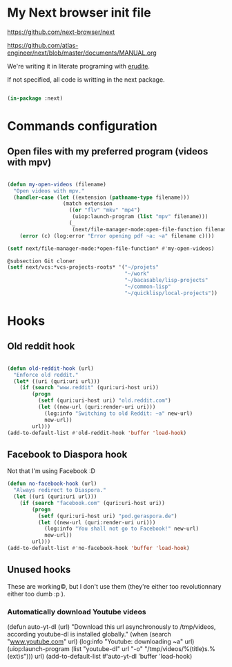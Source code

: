 


# My Next browser init file


https://github.com/next-browser/next

https://github.com/atlas-engineer/next/blob/master/documents/MANUAL.org

We're writing it in literate programing with [erudite](https://github.com/mmontone/erudite).

If not specified, all code is writting in the next package.

```lisp

(in-package :next)

```

# Commands configuration


## Open files with my preferred program (videos with mpv)


```lisp

(defun my-open-videos (filename)
  "Open videos with mpv."
  (handler-case (let ((extension (pathname-type filename)))
                  (match extension
                    ((or "flv" "mkv" "mp4")
                     (uiop:launch-program (list "mpv" filename)))
                    (_
                     (next/file-manager-mode:open-file-function filename))))
    (error (c) (log:error "Error opening pdf ~a: ~a" filename c))))

(setf next/file-manager-mode:*open-file-function* #'my-open-videos)

@subsection Git cloner
(setf next/vcs:*vcs-projects-roots* '("~/projets"
                                      "~/work"
                                      "~/bacasable/lisp-projects"
                                      "~/common-lisp"
                                      "~/quicklisp/local-projects"))

```

# Hooks


## Old reddit hook


```lisp

(defun old-reddit-hook (url)
  "Enforce old reddit."
  (let* ((uri (quri:uri url)))
    (if (search "www.reddit" (quri:uri-host uri))
        (progn
          (setf (quri:uri-host uri) "old.reddit.com")
          (let ((new-url (quri:render-uri uri)))
            (log:info "Switching to old Reddit: ~a" new-url)
            new-url))
        url)))
(add-to-default-list #'old-reddit-hook 'buffer 'load-hook)

```

## Facebook to Diaspora hook

Not that I'm using Facebook :D

```lisp
(defun no-facebook-hook (url)
  "Always redirect to Diaspora."
  (let ((uri (quri:uri url)))
    (if (search "facebook.com" (quri:uri-host uri))
        (progn
          (setf (quri:uri-host uri) "pod.geraspora.de")
          (let ((new-url (quri:render-uri uri)))
            (log:info "You shall not go to Facebook!" new-url)
            new-url))
        url)))
(add-to-default-list #'no-facebook-hook 'buffer 'load-hook)

```


## Unused hooks

These  are  working©,  but  I  don't  use  them  (they're  either  too
revolutionnary either too dumb :p ).


### Automatically download Youtube videos

(defun auto-yt-dl (url)
"Download this url asynchronously to /tmp/videos, according youtube-dl is installed globally."
(when (search "www.youtube.com" url)
(log:info "Youtube: downloading ~a" url)
(uiop:launch-program (list "youtube-dl" url "-o" "/tmp/videos/%(title)s.%(ext)s")))
url)
(add-to-default-list #'auto-yt-dl 'buffer 'load-hook)
